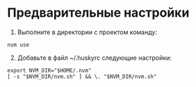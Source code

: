 # Предварительные настройки

1. Выполните в директории с проектом команду:
```shell
nvm use
```

2. Добавьте в файл ~/.huskyrc следующие настройки:
```
export NVM_DIR="$HOME/.nvm"
[ -s "$NVM_DIR/nvm.sh" ] && \. "$NVM_DIR/nvm.sh"
```
